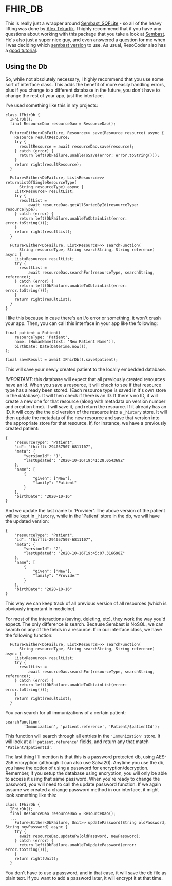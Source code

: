 # FHIR_DB

This is really just a wrapper around [Sembast_SQFLite](https://pub.dev/packages/sembast_sqflite) - so all of the heavy lifting was done by [Alex Tekartik](https://www.tekartik.com/). I highly recommend that if you have any questions about working with this package that you take a look at [Sembast](https://pub.dev/packages/sembast). He's also just a super nice guy, and even answered a question for me when I was deciding which [sembast version](https://github.com/tekartik/sembast.dart/issues/183) to use. As usual, ResoCoder also has a [good tutorial](https://resocoder.com/2019/04/06/flutter-nosql-database-sembast-tutorial-w-bloc/). 

## Using the Db

So, while not absolutely necessary, I highly recommend that you use some sort of interface class. This adds the benefit of more easily handling errors, plus if you change to a different database in the future, you don't have to change the rest of your app, just the interface.

I've used something like this in my projects:
```
class IFhirDb {
  IFhirDb();
  final ResourceDao resourceDao = ResourceDao();

  Future<Either<DbFailure, Resource>> save(Resource resource) async {
    Resource resultResource;
    try {
      resultResource = await resourceDao.save(resource);
    } catch (error) {
      return left(DbFailure.unableToSave(error: error.toString()));
    }
    return right(resultResource);
  }

  Future<Either<DbFailure, List<Resource>>> returnListOfSingleResourceType(
      String resourceType) async {
    List<Resource> resultList;
    try {
      resultList =
          await resourceDao.getAllSortedById(resourceType: resourceType);
    } catch (error) {
      return left(DbFailure.unableToObtainList(error: error.toString()));
    }
    return right(resultList);
  }

  Future<Either<DbFailure, List<Resource>>> searchFunction(
      String resourceType, String searchString, String reference) async {
    List<Resource> resultList;
    try {
      resultList =
          await resourceDao.searchFor(resourceType, searchString, reference);
    } catch (error) {
      return left(DbFailure.unableToObtainList(error: error.toString()));
    }
    return right(resultList);
  }
}
```
I like this because in case there's an i/o error or something, it won't crash your app. Then, you can call this interface in your app like the following:
```
final patient = Patient(
    resourceType: 'Patient',
    name: [HumanName(text: 'New Patient Name')],
    birthDate: Date(DateTime.now()),
);

final saveResult = await IFhirDb().save(patient);
```
This will save your newly created patient to the locally embedded database.   

*IMPORTANT*: this database will expect that all previously created resources have an id. When you save a resource, it will check to see if that resource type has already been stored. (Each resource type is saved in it's own store in the database). It will then check if there is an ID. If there's no ID, it will create a new one for that resource (along with metadata on version number and creation time). It will save it, and return the resource. If it already has an ID, it will copy the the old version of the resource into a ```_history``` store. It will then update the metadata of the new resource and save that version into the appropriate store for that resource. If, for instance, we have a previously created patient:
```
{
    "resourceType": "Patient",
    "id": "fhirfli-294057507-6811107",
    "meta": {
        "versionId": "1",
        "lastUpdated": "2020-10-16T19:41:28.054369Z"
    },
    "name": [
        {
            "given": ["New"],
            "family": "Patient"
        }
    ],
    "birthDate": "2020-10-16"
}
```
And we update the last name to 'Provider'. The above version of the patient will be kept in ```_history```, while in the 'Patient' store in the db, we will have the updated version:
```
{
    "resourceType": "Patient",
    "id": "fhirfli-294057507-6811107",
    "meta": {
        "versionId": "2",
        "lastUpdated": "2020-10-16T19:45:07.316698Z"
    },
    "name": [
        {
            "given": ["New"],
            "family": "Provider"
        }
    ],
    "birthDate": "2020-10-16"
}
```
This way we can keep track of all previous version of all resources (which is obviously important in medicine).

For most of the interactions (saving, deleting, etc), they work the way you'd expect. The only difference is search. Because Sembast is NoSQL, we can search on any of the fields in a resource. If in our interface class, we have the following function:
```
  Future<Either<DbFailure, List<Resource>>> searchFunction(
      String resourceType, String searchString, String reference) async {
    List<Resource> resultList;
    try {
      resultList =
          await resourceDao.searchFor(resourceType, searchString, reference);
    } catch (error) {
      return left(DbFailure.unableToObtainList(error: error.toString()));
    }
    return right(resultList);
  }
```
You can search for all immunizations of a certain patient:
```
searchFunction(
        'Immunization', 'patient.reference', 'Patient/$patientId');
```
This function will search through all entries in the ```'Immunization'``` store. It will look at all ```'patient.reference'``` fields, and return any that match ```'Patient/$patientId'```.

The last thing I'll mention is that this is a password protected db, using AES-256 encryption (although it can also use Salsa20). Anytime you use the db, you have the option of using a password for encryption/decryption. Remember, if you setup the database using encryption, you will only be able to access it using that same password. When you're ready to change the password, you will need to call the update password function. If we again assume we created a change password method in our interface, it might look something like this:
```
class IFhirDb {
  IFhirDb();
  final ResourceDao resourceDao = ResourceDao();
  ...
    Future<Either<DbFailure, Unit>> updatePassword(String oldPassword, String newPassword) async {
    try {
      await resourceDao.updatePw(oldPassword, newPassword);
    } catch (error) {
      return left(DbFailure.unableToUpdatePassword(error: error.toString()));
    }
    return right(Unit);
  }
```
You don't have to use a password, and in that case, it will save the db file as plain text. If you want to add a password later, it will encrypt it at that time. 
